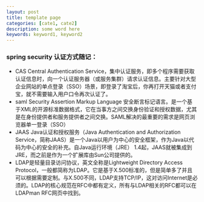 ```yaml
---
layout: post
title: template page
categories: [cate1, cate2]
description: some word here
keywords: keyword1, keyword2
---
```


### spring security 认证方式随记：
- CAS Central Authentication Service，集中认证服务，即多个程序需要获取认证信息时，向一个认证服务器（或服务集群）请求认证信息。主要针对大型企业网站的单点登录（SSO）场景，即登录了淘宝后，你再打开天猫或者支付宝，就不需要输入用户口令再次认证了。
- saml Security Assertion Markup Language 安全断言标记语言。是一个基于XML的开源标准数据格式，它在当事方之间交换身份验证和授权数据，尤其是在身份提供者和服务提供者之间交换。SAML解决的最重要的需求是网页浏览器单一登录（SSO）
- JAAS Java认证和授权服务（Java Authentication and Authorization Service，简称JAAS）是一个Java以用户为中心的安全框架，作为Java以代码为中心的安全的补充。自Java运行环境（JRE） 1.4起，JAAS就被集成到JRE，而之前是作为一个扩展库由Sun公司提供的。
- LDAP是轻量目录访问协议，英文全称是Lightweight Directory Access Protocol，一般都简称为LDAP。它是基于X.500标准的，但是简单多了并且可以根据需要定制。与X.500不同，LDAP支持TCP/IP，这对访问Internet是必须的。LDAP的核心规范在RFC中都有定义，所有与LDAP相关的RFC都可以在LDAPman RFC网页中找到。

